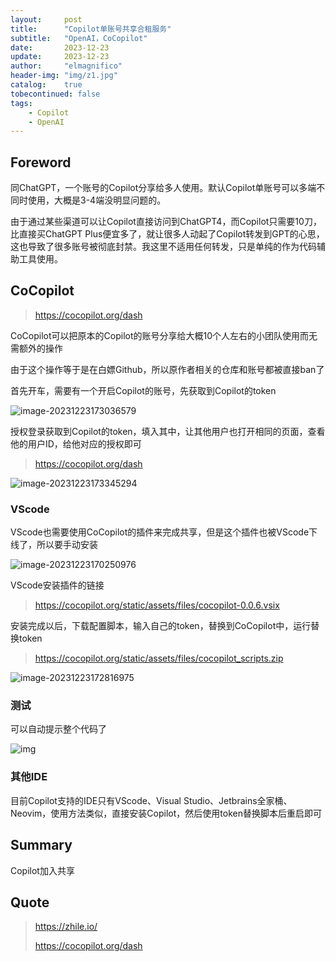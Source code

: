 ```yaml
---
layout:     post
title:      "Copilot单账号共享合租服务"
subtitle:   "OpenAI，CoCopilot"
date:       2023-12-23
update:     2023-12-23
author:     "elmagnifico"
header-img: "img/z1.jpg"
catalog:    true
tobecontinued: false
tags:
    - Copilot
    - OpenAI
---
```


## Foreword

同ChatGPT，一个账号的Copilot分享给多人使用。默认Copilot单账号可以多端不同时使用，大概是3-4端没明显问题的。

由于通过某些渠道可以让Copilot直接访问到ChatGPT4，而Copilot只需要10刀，比直接买ChatGPT Plus便宜多了，就让很多人动起了Copilot转发到GPT的心思，这也导致了很多账号被彻底封禁。我这里不适用任何转发，只是单纯的作为代码辅助工具使用。



## CoCopilot

> https://cocopilot.org/dash

CoCopilot可以把原本的Copilot的账号分享给大概10个人左右的小团队使用而无需额外的操作



由于这个操作等于是在白嫖Github，所以原作者相关的仓库和账号都被直接ban了



首先开车，需要有一个开启Copilot的账号，先获取到Copilot的token

![image-20231223173036579](https://img.elmagnifico.tech/static/upload/elmagnifico/image-20231223173036579.png)



授权登录获取到Copilot的token，填入其中，让其他用户也打开相同的页面，查看他的用户ID，给他对应的授权即可

> https://cocopilot.org/dash

![image-20231223173345294](https://img.elmagnifico.tech/static/upload/elmagnifico/image-20231223173345294.png)



### VScode

VScode也需要使用CoCopilot的插件来完成共享，但是这个插件也被VScode下线了，所以要手动安装

![image-20231223170250976](https://img.elmagnifico.tech/static/upload/elmagnifico/image-20231223170250976.png)



VScode安装插件的链接

> https://cocopilot.org/static/assets/files/cocopilot-0.0.6.vsix



安装完成以后，下载配置脚本，输入自己的token，替换到CoCopilot中，运行替换token

> https://cocopilot.org/static/assets/files/cocopilot_scripts.zip



![image-20231223172816975](https://img.elmagnifico.tech/static/upload/elmagnifico/image-20231223172816975.png)



### 测试

可以自动提示整个代码了

![img](https://img.elmagnifico.tech/static/upload/elmagnifico/image.png)



### 其他IDE

目前Copilot支持的IDE只有VScode、Visual Studio、Jetbrains全家桶、Neovim，使用方法类似，直接安装Copilot，然后使用token替换脚本后重启即可



## Summary

Copilot加入共享



## Quote

> https://zhile.io/
>
> https://cocopilot.org/dash

